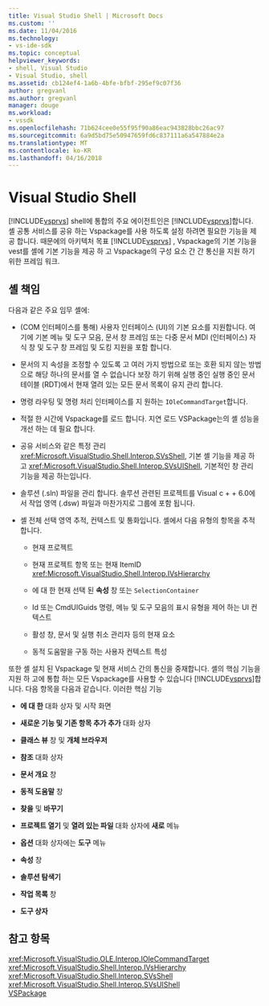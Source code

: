 ```yaml
---
title: Visual Studio Shell | Microsoft Docs
ms.custom: ''
ms.date: 11/04/2016
ms.technology:
- vs-ide-sdk
ms.topic: conceptual
helpviewer_keywords:
- shell, Visual Studio
- Visual Studio, shell
ms.assetid: cb124ef4-1a6b-4bfe-bfbf-295ef9c07f36
author: gregvanl
ms.author: gregvanl
manager: douge
ms.workload:
- vssdk
ms.openlocfilehash: 71b624cee0e55f95f90a86eac943828bbc26ac97
ms.sourcegitcommit: 6a9d5bd75e50947659fd6c837111a6a547884e2a
ms.translationtype: MT
ms.contentlocale: ko-KR
ms.lasthandoff: 04/16/2018
---
```

# <a name="visual-studio-shell"></a>Visual Studio Shell
[!INCLUDE[vsprvs](../../code-quality/includes/vsprvs_md.md)] shell에 통합의 주요 에이전트인은 [!INCLUDE[vsprvs](../../code-quality/includes/vsprvs_md.md)]합니다. 셸 공통 서비스를 공유 하는 Vspackage를 사용 하도록 설정 하려면 필요한 기능을 제공 합니다. 때문에의 아키텍처 목표 [!INCLUDE[vsprvs](../../code-quality/includes/vsprvs_md.md)] , Vspackage의 기본 기능을 vest를 셸에 기본 기능을 제공 하 고 Vspackage의 구성 요소 간 간 통신을 지원 하기 위한 프레임 워크.  
  
## <a name="shell-responsibilities"></a>셸 책임  
 다음과 같은 주요 임무 셸에:  
  
-   (COM 인터페이스를 통해) 사용자 인터페이스 (UI)의 기본 요소를 지원합니다. 여기에 기본 메뉴 및 도구 모음, 문서 창 프레임 또는 다중 문서 MDI (인터페이스) 자식 창 및 도구 창 프레임 및 도킹 지원을 포함 합니다.  
  
-   문서의 지 속성을 조정할 수 있도록 고 여러 가지 방법으로 또는 호환 되지 않는 방법으로 해당 하나의 문서를 열 수 없습니다 보장 하기 위해 실행 중인 실행 중인 문서 테이블 (RDT)에서 현재 열려 있는 모든 문서 목록이 유지 관리 합니다.  
  
-   명령 라우팅 및 명령 처리 인터페이스를 지 원하는 `IOleCommandTarget`합니다.  
  
-   적절 한 시간에 Vspackage를 로드 합니다. 지연 로드 VSPackage는의 셸 성능을 개선 하는 데 필요 합니다.  
  
-   공유 서비스와 같은 특정 관리 <xref:Microsoft.VisualStudio.Shell.Interop.SVsShell>, 기본 셸 기능을 제공 하 고 <xref:Microsoft.VisualStudio.Shell.Interop.SVsUIShell>, 기본적인 창 관리 기능을 제공 하는입니다.  
  
-   솔루션 (.sln) 파일을 관리 합니다. 솔루션 관련된 프로젝트를 Visual c + + 6.0에서 작업 영역 (.dsw) 파일과 마찬가지로 그룹에 포함 됩니다.  
  
-   셸 전체 선택 영역 추적, 컨텍스트 및 통화입니다. 셸에서 다음 유형의 항목을 추적합니다.  
  
    -   현재 프로젝트  
  
    -   현재 프로젝트 항목 또는 현재 ItemID <xref:Microsoft.VisualStudio.Shell.Interop.IVsHierarchy>  
  
    -   에 대 한 현재 선택 된 **속성** 창 또는 `SelectionContainer`  
  
    -   Id 또는 CmdUIGuids 명령, 메뉴 및 도구 모음의 표시 유형을 제어 하는 UI 컨텍스트  
  
    -   활성 창, 문서 및 실행 취소 관리자 등의 현재 요소  
  
    -   동적 도움말을 구동 하는 사용자 컨텍스트 특성  
  
 또한 셸 설치 된 Vspackage 및 현재 서비스 간의 통신을 중재합니다. 셸의 핵심 기능을 지원 하 고에 통합 하는 모든 Vspackage를 사용할 수 있습니다 [!INCLUDE[vsprvs](../../code-quality/includes/vsprvs_md.md)]합니다. 다음 항목을 다음과 같습니다. 이러한 핵심 기능  
  
-   **에 대 한** 대화 상자 및 시작 화면  
  
-   **새로운 기능 및 기존 항목 추가 추가** 대화 상자  
  
-   **클래스 뷰** 창 및 **개체 브라우저**  
  
-   **참조** 대화 상자  
  
-   **문서 개요** 창  
  
-   **동적 도움말** 창  
  
-   **찾을** 및 **바꾸기**  
  
-   **프로젝트 열기** 및 **열려 있는 파일** 대화 상자에 **새로** 메뉴  
  
-   **옵션** 대화 상자에는 **도구** 메뉴  
  
-   **속성** 창  
  
-   **솔루션 탐색기**  
  
-   **작업 목록** 창  
  
-   **도구 상자**  
  
## <a name="see-also"></a>참고 항목  
 <xref:Microsoft.VisualStudio.OLE.Interop.IOleCommandTarget>   
 <xref:Microsoft.VisualStudio.Shell.Interop.IVsHierarchy>   
 <xref:Microsoft.VisualStudio.Shell.Interop.SVsShell>   
 <xref:Microsoft.VisualStudio.Shell.Interop.SVsUIShell>   
 [VSPackage](../../extensibility/internals/vspackages.md)